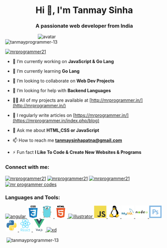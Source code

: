 <h1 align="center">Hi 👋, I'm Tanmay Sinha</h1>
<h3 align="center">A passionate web developer from India</h3>

<img align="right" alt="avatar" width="400" src="https://blogger.googleusercontent.com/img/b/R29vZ2xl/AVvXsEhfDGvEAHhvC-kmLwKSTn2EGxpzmIjV9CEGmVGjld4G9zBfV09iONVQLNLiwkkLBSePdOhq3KMax3We2QmnO2Y5HhMEmTfzfz4EQgDoJbiEYkLOhQtHV_llsesJi0lRkQWgIE4V9bIDmesVtnWptA-kn4_Gq0viE4J7CIM_XSMWUONihPQc4ZwGceCU/s320/img.jpg">

<p align="left"> <img src="https://komarev.com/ghpvc/?username=tanmayprogrammer-13&label=Profile%20views&color=0e75b6&style=flat" alt="tanmayprogrammer-13" /> </p>

<p align="left"> <a href="https://twitter.com/mrprogrammer21" target="blank"><img src="https://img.shields.io/twitter/follow/mrprogrammer21?logo=twitter&style=for-the-badge" alt="mrprogrammer21" /></a> </p>

- 🔭 I’m currently working on **JavaScript & Go Lang**

- 🌱 I’m currently learning **Go Lang**

- 👯 I’m looking to collaborate on **Web Dev Projects**

- 🤝 I’m looking for help with **Backend Languages**

- 👨‍💻 All of my projects are available at [http://mrprogrammer.in/](http://mrprogrammer.in/)

- 📝 I regularly write articles on [https://mrprogrammer.in/](https://mrprogrammer.in/index.php/blog)

- 💬 Ask me about **HTML,CSS or JavaScript**

- 📫 How to reach me **tanmaysinhapatna@gmail.com**

- ⚡ Fun fact **I Like To Code & Create New Websites & Programs**

<h3 align="left">Connect with me:</h3>
<p align="left">
<a href="https://twitter.com/mrprogrammer21" target="blank"><img align="center" src="https://raw.githubusercontent.com/rahuldkjain/github-profile-readme-generator/master/src/images/icons/Social/twitter.svg" alt="mrprogrammer21" height="30" width="40" /></a>
<a href="https://fb.com/mrprogrammer21" target="blank"><img align="center" src="https://raw.githubusercontent.com/rahuldkjain/github-profile-readme-generator/master/src/images/icons/Social/facebook.svg" alt="mrprogrammer21" height="30" width="40" /></a>
<a href="https://instagram.com/mrprogrammer21" target="blank"><img align="center" src="https://raw.githubusercontent.com/rahuldkjain/github-profile-readme-generator/master/src/images/icons/Social/instagram.svg" alt="mrprogrammer21" height="30" width="40" /></a>
<a href="https://www.youtube.com/c/mr programmer codes" target="blank"><img align="center" src="https://raw.githubusercontent.com/rahuldkjain/github-profile-readme-generator/master/src/images/icons/Social/youtube.svg" alt="mr programmer codes" height="30" width="40" /></a>
</p>

<h3 align="left">Languages and Tools:</h3>
<p align="left"> <a href="https://angular.io" target="_blank" rel="noreferrer"> <img src="https://angular.io/assets/images/logos/angular/angular.svg" alt="angular" width="40" height="40"/> </a> <a href="https://www.w3schools.com/css/" target="_blank" rel="noreferrer"> <img src="https://raw.githubusercontent.com/devicons/devicon/master/icons/css3/css3-original-wordmark.svg" alt="css3" width="40" height="40"/> </a> <a href="https://golang.org" target="_blank" rel="noreferrer"> <img src="https://raw.githubusercontent.com/devicons/devicon/master/icons/go/go-original.svg" alt="go" width="40" height="40"/> </a> <a href="https://www.w3.org/html/" target="_blank" rel="noreferrer"> <img src="https://raw.githubusercontent.com/devicons/devicon/master/icons/html5/html5-original-wordmark.svg" alt="html5" width="40" height="40"/> </a> <a href="https://www.adobe.com/in/products/illustrator.html" target="_blank" rel="noreferrer"> <img src="https://www.vectorlogo.zone/logos/adobe_illustrator/adobe_illustrator-icon.svg" alt="illustrator" width="40" height="40"/> </a> <a href="https://developer.mozilla.org/en-US/docs/Web/JavaScript" target="_blank" rel="noreferrer"> <img src="https://raw.githubusercontent.com/devicons/devicon/master/icons/javascript/javascript-original.svg" alt="javascript" width="40" height="40"/> </a> <a href="https://www.linux.org/" target="_blank" rel="noreferrer"> <img src="https://raw.githubusercontent.com/devicons/devicon/master/icons/linux/linux-original.svg" alt="linux" width="40" height="40"/> </a> <a href="https://www.mysql.com/" target="_blank" rel="noreferrer"> <img src="https://raw.githubusercontent.com/devicons/devicon/master/icons/mysql/mysql-original-wordmark.svg" alt="mysql" width="40" height="40"/> </a> <a href="https://nodejs.org" target="_blank" rel="noreferrer"> <img src="https://raw.githubusercontent.com/devicons/devicon/master/icons/nodejs/nodejs-original-wordmark.svg" alt="nodejs" width="40" height="40"/> </a> <a href="https://www.photoshop.com/en" target="_blank" rel="noreferrer"> <img src="https://raw.githubusercontent.com/devicons/devicon/master/icons/photoshop/photoshop-line.svg" alt="photoshop" width="40" height="40"/> </a> <a href="https://www.python.org" target="_blank" rel="noreferrer"> <img src="https://raw.githubusercontent.com/devicons/devicon/master/icons/python/python-original.svg" alt="python" width="40" height="40"/> </a> <a href="https://reactjs.org/" target="_blank" rel="noreferrer"> <img src="https://raw.githubusercontent.com/devicons/devicon/master/icons/react/react-original-wordmark.svg" alt="react" width="40" height="40"/> </a> <a href="https://vuejs.org/" target="_blank" rel="noreferrer"> <img src="https://raw.githubusercontent.com/devicons/devicon/master/icons/vuejs/vuejs-original-wordmark.svg" alt="vuejs" width="40" height="40"/> </a> <a href="https://www.adobe.com/products/xd.html" target="_blank" rel="noreferrer"> <img src="https://cdn.worldvectorlogo.com/logos/adobe-xd.svg" alt="xd" width="40" height="40"/> </a> </p>

<p>&nbsp;<img align="center" src="https://github-readme-stats.vercel.app/api?username=tanmayprogrammer-13&show_icons=true&locale=en" alt="tanmayprogrammer-13" /></p>
